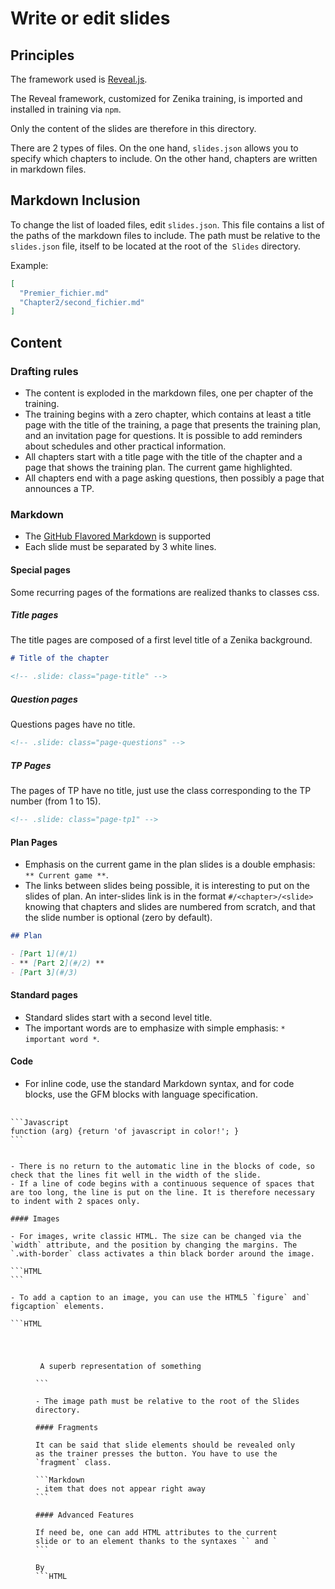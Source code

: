 # Write or edit slides

## Principles

The framework used is [Reveal.js](https://github.com/hakimel/reveal.js).

The Reveal framework, customized for Zenika training, is imported and installed in training via `npm`.

Only the content of the slides are therefore in this directory.

There are 2 types of files. On the one hand, `slides.json` allows you to specify which chapters to include. On the other hand, chapters are written in markdown files.

## Markdown Inclusion

To change the list of loaded files, edit `slides.json`. This file contains a list of the paths of the markdown files to include. The path must be relative to the `slides.json` file, itself to be located at the root of the` Slides` directory.

Example:

```Json
[
  "Premier_fichier.md"
  "Chapter2/second_fichier.md"
]
```

## Content

### Drafting rules

- The content is exploded in the markdown files, one per chapter of the training.
- The training begins with a zero chapter, which contains at least a title page with the title of the training, a page that presents the training plan, and an invitation page for questions. It is possible to add reminders about schedules and other practical information.
- All chapters start with a title page with the title of the chapter and a page that shows the training plan. The current game highlighted.
- All chapters end with a page asking questions, then possibly a page that announces a TP.

### Markdown

- The [GitHub Flavored Markdown](https://help.github.com/articles/github-flavored-markdown) is supported
- Each slide must be separated by 3 white lines.

#### Special pages

Some recurring pages of the formations are realized thanks to classes css.

##### Title pages

The title pages are composed of a first level title of a Zenika background.

```Markdown
# Title of the chapter

<!-- .slide: class="page-title" -->
```

##### Question pages

Questions pages have no title.

```Markdown
<!-- .slide: class="page-questions" -->
```

##### TP Pages

The pages of TP have no title, just use the class corresponding to the TP number (from 1 to 15).

```Markdown
<!-- .slide: class="page-tp1" -->
```

#### Plan Pages

- Emphasis on the current game in the plan slides is a double emphasis: `** Current game **`.
- The links between slides being possible, it is interesting to put on the slides of plan. An inter-slides link is in the format `#/<chapter>/<slide>` knowing that chapters and slides are numbered from scratch, and that the slide number is optional (zero by default).

```Markdown
## Plan

- [Part 1](#/1)
- ** [Part 2](#/2) **
- [Part 3](#/3)
```

#### Standard pages

- Standard slides start with a second level title.
- The important words are to emphasize with simple emphasis: `* important word *`.

#### Code

- For inline code, use the standard Markdown syntax, and for code blocks, use the GFM blocks with language specification.

<Pre> <code>
```Javascript
function (arg) {return 'of javascript in color!'; }
```
</ Code> </ pre>

- There is no return to the automatic line in the blocks of code, so check that the lines fit well in the width of the slide.
- If a line of code begins with a continuous sequence of spaces that are too long, the line is put on the line. It is therefore necessary to indent with 2 spaces only.

#### Images

- For images, write classic HTML. The size can be changed via the `width` attribute, and the position by changing the margins. The `.with-border` class activates a thin black border around the image.

```HTML
<img
  src = "resources/image.png"
  alt = "An image"
  width = "90%"
  style = "margin-top: 10%"
  class="with-border" />
```

- To add a caption to an image, you can use the HTML5 `figure` and` figcaption` elements.

```HTML
<Figure>
    <img
      src = "resources/image.png"
      alt = "An image" />
    <figcaption> A superb representation of something </ figcaption>
</ Figure>
```

- The image path must be relative to the root of the Slides directory.

#### Fragments

It can be said that slide elements should be revealed only as the trainer presses the button. You have to use the `fragment` class.

```Markdown
- item that does not appear right away <!-- .element: class="fragment" -->
```

#### Advanced Features

If need be, one can add HTML attributes to the current slide or to an element thanks to the syntaxes `<!-- .slide: ... -->` and `<!-- .element: ... - > `. This can be useful to give a particular style to an element, for example to position it.

#### Miscellaneous

Other examples can be found directly in the model slides.

# Consult the slides

## Launch

- Go to the root of the training
- Start the server with `grunt` or` grunt displaySlides` in a console
- The slides are launched directly on your favorite browser (works well in Chrome, should work also under FF)
- If the browser does not open, go to `http: // localhost: 8000`
- You will arrive on the chapter zero, slide one, that is to say the front page of the formation
- If port 8000 is a problem on your machine, you can choose the port by adding the option `--port = 9999`

## Launch with Docker

- Go to the root of the training
- Start the server with docker `docker run -it $ PWD:/data --net = host --rm dockerfile/nodejs - bower - grunt grunt`
- Go to `http: // localhost: 8000`

If there is a problem starting the server, you can restore a normal situation by copying the contents of the .md file to the html file, adding a `<script>` tag, as follows:

Replace
```HTML
<!-- Slides will be inserted here -->
```

By
```HTML
<section
  data-markdown = "00_agenda.md"
  data-vertical = "^ \ r? \ n \ r? \ n \ r? \ n"
  data-notes = "^ Notes:">
  <script type = "text/template">
    # Title of the training

    ...
  </ Script>
</ Section>
```
* Note: * Changes in chapter files (`* .md`),` slides.json`, and resources are taken into account if the server was started with `grunt`.

## Navigation

- Space allows to go to the next slide
- Up and down arrows to navigate within the chapter
- Left and right arrows to navigate between chapters
- Plan slides are made of links to jump directly to the different chapters
- The small arrow on the bottom left returns to the slide Master plan (chapter zero, slide two)
- The previous and next functions of the browser works normally

## Keyboard shortcuts

- `space` goes to the next slide
- `up/down/left/right` navigate through the slides
- `o gives access to a view with hindsight on the slides
- `s` activates the presenter mode: a new window opens with slide in progress, next slide, elapsed time, notes
- "b" "turn off" the presentation, so that the participants focus on the presenter
- `alt` +` clic` zooms in/out on part of the slide

## Export to PDF

### Manually

- Open slides in Chrome
- Add `? Print-pdf` at the end of the URL (` http: // localhost: 8000? Print-pdf`)
- P-control to bring print options
- To select :
  - Destination: Save as PDF
  - Layout: Landscape
  - Margins: None
- Save the PDF

### Automatically

`grunt generateSlidesPDF`

- It is useless to launch the server in advance, it is done automatically
- It is possible to use a different port thanks to `--port = 9999`

: boom: Attention rendering automatically generated pdf is bad at the moment, so it is more than preferable to use the manual method
